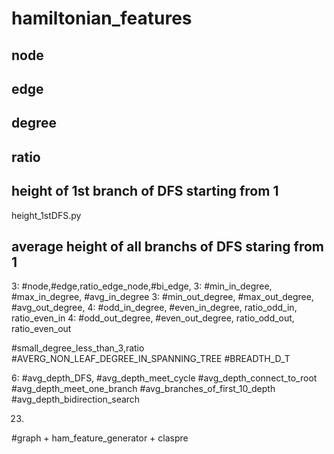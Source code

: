 # hamiltonian_features

## node
## edge
## degree
## ratio

## height of 1st branch of DFS starting from 1
height_1stDFS.py
## average height of all branchs of DFS staring from 1

3: #node,#edge,ratio_edge_node,#bi_edge,
3: #min_in_degree, #max_in_degree, #avg_in_degree
3: #min_out_degree, #max_out_degree, #avg_out_degree, 
4: #odd_in_degree, #even_in_degree, ratio_odd_in, ratio_even_in
4: #odd_out_degree, #even_out_degree, ratio_odd_out, ratio_even_out


#small_degree_less_than_3,ratio
#AVERG_NON_LEAF_DEGREE_IN_SPANNING_TREE
#BREADTH_D_T


6:
#avg_depth_DFS,
#avg_depth_meet_cycle
#avg_depth_connect_to_root
#avg_depth_meet_one_branch
#avg_branches_of_first_10_depth
#avg_depth_bidirection_search

23.


#graph + ham_feature_generator + claspre
